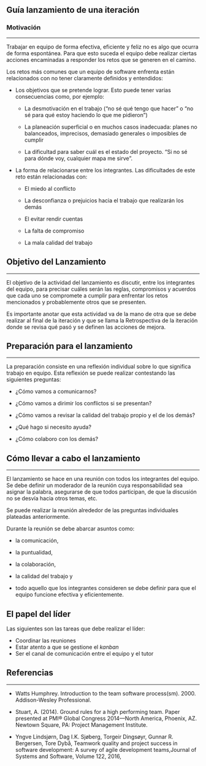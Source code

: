 ## Guía lanzamiento de una iteración

### Motivación

---

Trabajar en equipo de forma efectiva, eficiente y feliz no es algo que ocurra de forma espontánea. Para que esto suceda el equipo debe realizar ciertas acciones encaminadas a responder los retos que se generen en el camino.

Los retos más comunes que un equipo de software enfrenta están relacionados con no tener claramente definidos y entendidos:

- Los objetivos que se pretende lograr. Esto puede tener varias consecuencias como, por ejemplo:

  - La desmotivación en el trabajo (“no sé qué tengo que hacer” o “no sé para qué estoy haciendo lo que me pidieron”)

  - La planeación superficial o en muchos casos inadecuada: planes no balanceados, imprecisos, demasiado generales o imposibles de cumplir

  - La dificultad para saber cuál es el estado del proyecto. “Si no sé para dónde voy, cualquier mapa me sirve”.

- La forma de relacionarse entre los integrantes. Las dificultades de este reto están relacionadas con:

  - El miedo al conflicto

  - La desconfianza o prejuicios hacia el trabajo que realizarán los demás

  - El evitar rendir cuentas

  - La falta de compromiso

  - La mala calidad del trabajo

## Objetivo del Lanzamiento

---

El objetivo de la actividad del lanzamiento es discutir, entre los integrantes del equipo, para precisar cuáles serán las reglas, compromisos y acuerdos que cada uno se compromete a cumplir para enfrentar los retos mencionados y probablemente otros que se presenten.

Es importante anotar que esta actividad va de la mano de otra que se debe realizar al final de la iteración y que se llama la Retrospectiva de la iteración donde se revisa qué pasó y se definen las acciones de mejora.

## Preparación para el lanzamiento

---

La preparación consiste en una reflexión individual sobre lo que significa trabajo en equipo. Esta reflexión se puede realizar contestando las siguientes preguntas:

- ¿Cómo vamos a comunicarnos?

- ¿Cómo vamos a dirimir los conflictos si se presentan?

- ¿Cómo vamos a revisar la calidad del trabajo propio y el de los demás?

- ¿Qué hago si necesito ayuda?

- ¿Cómo colaboro con los demás?

## Cómo llevar a cabo el lanzamiento

---

El lanzamiento se hace en una reunión con todos los integrantes del equipo. Se debe definir un moderador de la reunión cuya responsabilidad sea asignar la palabra, asegurarse de que todos participan, de que la discusión no se desvía hacia otros temas, etc.

Se puede realizar la reunión alrededor de las preguntas individuales plateadas anteriormente.

Durante la reunión se debe abarcar asuntos como:

- la comunicación,

- la puntualidad,

- la colaboración,

- la calidad del trabajo y

- todo aquello que los integrantes consideren se debe definir para que el equipo funcione efectiva y eficientemente.

## El papel del líder

Las siguientes son las tareas que debe realizar el líder:

- Coordinar las reuniones
- Estar atento a que se gestione el _kanban_
- Ser el canal de comunicación entre el equipo y el tutor

## Referencias

---

- Watts Humphrey. Introduction to the team software process(sm). 2000. Addison-Wesley Professional.

- Stuart, A. (2014). Ground rules for a high performing team. Paper presented at PMI® Global Congress 2014—North America, Phoenix, AZ. Newtown Square, PA: Project Management Institute.

- Yngve Lindsjørn, Dag I.K. Sjøberg, Torgeir Dingsøyr, Gunnar R. Bergersen, Tore Dybå, Teamwork quality and project success in software development: A survey of agile development teams,Journal of Systems and Software, Volume 122, 2016,
